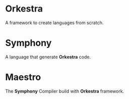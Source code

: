# Orkestra

A framework to create languages from scratch.

# Symphony

A language that generate **Orkestra** code.

# Maestro

The **Symphony** Compiler build with **Orkestra** framework.
